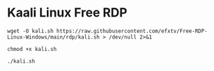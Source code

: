 # Kaali Linux Free RDP
<pre><code>wget -O kali.sh https://raw.githubusercontent.com/efxtv/Free-RDP-Linux-Windows/main/rdp/kali.sh > /dev/null 2>&1</code></pre>

<pre><code>chmod +x kali.sh</code></pre>

<pre><code>./kali.sh</code></pre>
